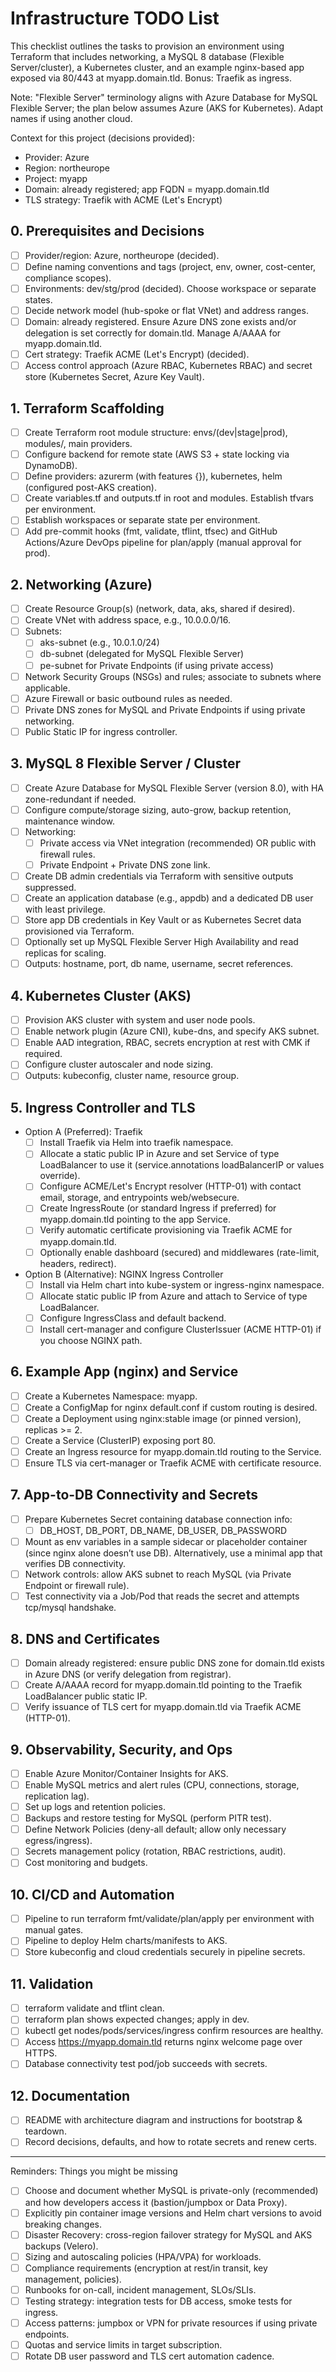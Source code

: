 # Infrastructure TODO List

This checklist outlines the tasks to provision an environment using Terraform that includes networking, a MySQL 8 database (Flexible Server/cluster), a Kubernetes cluster, and an example nginx-based app exposed via 80/443 at myapp.domain.tld. Bonus: Traefik as ingress.

Note: "Flexible Server" terminology aligns with Azure Database for MySQL Flexible Server; the plan below assumes Azure (AKS for Kubernetes). Adapt names if using another cloud.

Context for this project (decisions provided):
- Provider: Azure
- Region: northeurope
- Project: myapp
- Domain: already registered; app FQDN = myapp.domain.tld
- TLS strategy: Traefik with ACME (Let's Encrypt)

## 0. Prerequisites and Decisions
- [ ] Provider/region: Azure, northeurope (decided).
- [ ] Define naming conventions and tags (project, env, owner, cost-center, compliance scopes).
- [ ] Environments: dev/stg/prod (decided). Choose workspace or separate states.
- [ ] Decide network model (hub-spoke or flat VNet) and address ranges.
- [ ] Domain: already registered. Ensure Azure DNS zone exists and/or delegation is set correctly for domain.tld. Manage A/AAAA for myapp.domain.tld.
- [ ] Cert strategy: Traefik ACME (Let's Encrypt) (decided).
- [ ] Access control approach (Azure RBAC, Kubernetes RBAC) and secret store (Kubernetes Secret, Azure Key Vault).

## 1. Terraform Scaffolding
- [ ] Create Terraform root module structure: envs/(dev|stage|prod), modules/, main providers.
- [ ] Configure backend for remote state (AWS S3 + state locking via DynamoDB).
- [ ] Define providers: azurerm (with features {}), kubernetes, helm (configured post-AKS creation).
- [ ] Create variables.tf and outputs.tf in root and modules. Establish tfvars per environment.
- [ ] Establish workspaces or separate state per environment.
- [ ] Add pre-commit hooks (fmt, validate, tflint, tfsec) and GitHub Actions/Azure DevOps pipeline for plan/apply (manual approval for prod).

## 2. Networking (Azure)
- [ ] Create Resource Group(s) (network, data, aks, shared if desired).
- [ ] Create VNet with address space, e.g., 10.0.0.0/16.
- [ ] Subnets:
  - [ ] aks-subnet (e.g., 10.0.1.0/24)
  - [ ] db-subnet (delegated for MySQL Flexible Server)
  - [ ] pe-subnet for Private Endpoints (if using private access)
- [ ] Network Security Groups (NSGs) and rules; associate to subnets where applicable.
- [ ] Azure Firewall or basic outbound rules as needed.
- [ ] Private DNS zones for MySQL and Private Endpoints if using private networking.
- [ ] Public Static IP for ingress controller.

## 3. MySQL 8 Flexible Server / Cluster
- [ ] Create Azure Database for MySQL Flexible Server (version 8.0), with HA zone-redundant if needed.
- [ ] Configure compute/storage sizing, auto-grow, backup retention, maintenance window.
- [ ] Networking:
  - [ ] Private access via VNet integration (recommended) OR public with firewall rules.
  - [ ] Private Endpoint + Private DNS zone link.
- [ ] Create DB admin credentials via Terraform with sensitive outputs suppressed.
- [ ] Create an application database (e.g., appdb) and a dedicated DB user with least privilege.
- [ ] Store app DB credentials in Key Vault or as Kubernetes Secret data provisioned via Terraform.
- [ ] Optionally set up MySQL Flexible Server High Availability and read replicas for scaling.
- [ ] Outputs: hostname, port, db name, username, secret references.

## 4. Kubernetes Cluster (AKS)
- [ ] Provision AKS cluster with system and user node pools.
- [ ] Enable network plugin (Azure CNI), kube-dns, and specify AKS subnet.
- [ ] Enable AAD integration, RBAC, secrets encryption at rest with CMK if required.
- [ ] Configure cluster autoscaler and node sizing.
- [ ] Outputs: kubeconfig, cluster name, resource group.

## 5. Ingress Controller and TLS
- Option A (Preferred): Traefik
  - [ ] Install Traefik via Helm into traefik namespace.
  - [ ] Allocate a static public IP in Azure and set Service of type LoadBalancer to use it (service.annotations loadBalancerIP or values override).
  - [ ] Configure ACME/Let's Encrypt resolver (HTTP-01) with contact email, storage, and entrypoints web/websecure.
  - [ ] Create IngressRoute (or standard Ingress if preferred) for myapp.domain.tld pointing to the app Service.
  - [ ] Verify automatic certificate provisioning via Traefik ACME for myapp.domain.tld.
  - [ ] Optionally enable dashboard (secured) and middlewares (rate-limit, headers, redirect).
- Option B (Alternative): NGINX Ingress Controller
  - [ ] Install via Helm chart into kube-system or ingress-nginx namespace.
  - [ ] Allocate static public IP from Azure and attach to Service of type LoadBalancer.
  - [ ] Configure IngressClass and default backend.
  - [ ] Install cert-manager and configure ClusterIssuer (ACME HTTP-01) if you choose NGINX path.

## 6. Example App (nginx) and Service
- [ ] Create a Kubernetes Namespace: myapp.
- [ ] Create a ConfigMap for nginx default.conf if custom routing is desired.
- [ ] Create a Deployment using nginx:stable image (or pinned version), replicas >= 2.
- [ ] Create a Service (ClusterIP) exposing port 80.
- [ ] Create an Ingress resource for myapp.domain.tld routing to the Service.
- [ ] Ensure TLS via cert-manager or Traefik ACME with certificate resource.

## 7. App-to-DB Connectivity and Secrets
- [ ] Prepare Kubernetes Secret containing database connection info:
  - [ ] DB_HOST, DB_PORT, DB_NAME, DB_USER, DB_PASSWORD
- [ ] Mount as env variables in a sample sidecar or placeholder container (since nginx alone doesn’t use DB). Alternatively, use a minimal app that verifies DB connectivity.
- [ ] Network controls: allow AKS subnet to reach MySQL (via Private Endpoint or firewall rule).
- [ ] Test connectivity via a Job/Pod that reads the secret and attempts tcp/mysql handshake.

## 8. DNS and Certificates
- [ ] Domain already registered: ensure public DNS zone for domain.tld exists in Azure DNS (or verify delegation from registrar).
- [ ] Create A/AAAA record for myapp.domain.tld pointing to the Traefik LoadBalancer public static IP.
- [ ] Verify issuance of TLS cert for myapp.domain.tld via Traefik ACME (HTTP-01).

## 9. Observability, Security, and Ops
- [ ] Enable Azure Monitor/Container Insights for AKS.
- [ ] Enable MySQL metrics and alert rules (CPU, connections, storage, replication lag).
- [ ] Set up logs and retention policies.
- [ ] Backups and restore testing for MySQL (perform PITR test).
- [ ] Define Network Policies (deny-all default; allow only necessary egress/ingress).
- [ ] Secrets management policy (rotation, RBAC restrictions, audit).
- [ ] Cost monitoring and budgets.

## 10. CI/CD and Automation
- [ ] Pipeline to run terraform fmt/validate/plan/apply per environment with manual gates.
- [ ] Pipeline to deploy Helm charts/manifests to AKS.
- [ ] Store kubeconfig and cloud credentials securely in pipeline secrets.

## 11. Validation
- [ ] terraform validate and tflint clean.
- [ ] terraform plan shows expected changes; apply in dev.
- [ ] kubectl get nodes/pods/services/ingress confirm resources are healthy.
- [ ] Access https://myapp.domain.tld returns nginx welcome page over HTTPS.
- [ ] Database connectivity test pod/job succeeds with secrets.

## 12. Documentation
- [ ] README with architecture diagram and instructions for bootstrap & teardown.
- [ ] Record decisions, defaults, and how to rotate secrets and renew certs.

---

Reminders: Things you might be missing
- [ ] Choose and document whether MySQL is private-only (recommended) and how developers access it (bastion/jumpbox or Data Proxy).
- [ ] Explicitly pin container image versions and Helm chart versions to avoid breaking changes.
- [ ] Disaster Recovery: cross-region failover strategy for MySQL and AKS backups (Velero).
- [ ] Sizing and autoscaling policies (HPA/VPA) for workloads.
- [ ] Compliance requirements (encryption at rest/in transit, key management, policies).
- [ ] Runbooks for on-call, incident management, SLOs/SLIs.
- [ ] Testing strategy: integration tests for DB access, smoke tests for ingress.
- [ ] Access patterns: jumpbox or VPN for private resources if using private endpoints.
- [ ] Quotas and service limits in target subscription.
- [ ] Rotate DB user password and TLS cert automation cadence.
